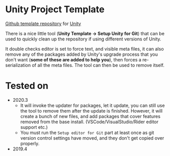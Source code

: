 # Unity Project Template
[Github template repository](https://help.github.com/en/articles/creating-a-template-repository) for [Unity](https://unity.com/)

There is a nice little tool (**Unity Template -> Setup Unity for Git**) that can be used to quickly clean up the repository if using different versions of Unity.

It double checks editor is set to force text, and visible meta files, it can also remove any of the packages added by Unity's upgrade process that you don't want (**some of these are added to help you**), then forces a re-serialization of all the meta files. The tool can then be used to remove itself.

# Tested on
 - 2020.3 
    - It will invoke the updater for packages, let it update, you can still use the tool to remove them after the update is finished. However, it will create a bunch of new files, and add packages that cover features removed from the base install. (VSCode/VisualStudio/Rider editor support etc.)
    - You must run the `Setup editor for Git` part at least once as git version control settings have moved, and they don't get copied over properly.
 - 2019.4 